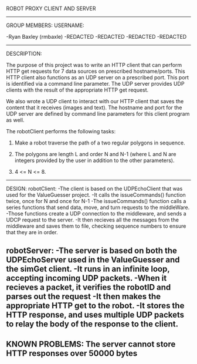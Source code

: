 ROBOT PROXY CLIENT AND SERVER

----------------------------------------------------------------

GROUP MEMBERS:		USERNAME:

-Ryan Baxley 		(rmbaxle)
-REDACTED
-REDACTED
-REDACTED
-REDACTED

------------------------------------------------------------------------
DESCRIPTION:

The purpose of this project was to write an HTTP client that can 
perform HTTP get requests for 7 data sources on prescribed
hostname/ports. This HTTP client also functions as an 
UDP server on a prescribed port. This port is identified via a 
command line parameter. The UDP server provides UDP clients with 
the result of the appropriate HTTP get request.

We also wrote a UDP client to interact with our HTTP client that saves 
the content that it receives (images and text). The hostname and port 
for the UDP server are defined by command line parameters for this 
client program as well.

The robotClient performs the following tasks:

1. Make a robot traverse the path of a two regular polygons in sequence.

2. The polygons are length L and order N and N-1 (where L and N are 
   integers provided by the user in addition to the other parameters).

3. 4 <= N <= 8.

------------------------------------------------------------------------
DESIGN:
robotClient:
	-The client is based on the UDPEchoClient that was used for the ValueGuesser
	 project.
	-It calls the issueCommands() function twice, once for N and once for N-1
	-The issueCommands() function calls a series functions that send data, 
	 move, and turn requests to the middleWare.
	-Those functions create a UDP connection to the middleware, and sends
	 a UDCP request to the server.
	-It then recieves all the messages from the middleware and saves them
	 to file, checking sequence numbers to ensure that they are in order.

robotServer:
	-The server is based on both the UDPEchoServer used in the ValueGuesser and
	 the simGet client.
	-It runs in an infinite loop, accepting incoming UDP packets.
	-When it recieves a packet, it verifies the robotID and parses out the request
	-It then makes the appropriate HTTP get to the robot.
	-It stores the HTTP response, and uses multiple UDP packets to relay the
	 body of the response to the client.
------------------------------------------------------------------------
KNOWN PROBLEMS:
The server cannot store HTTP responses over 50000 bytes
------------------------------------------------------------------------
